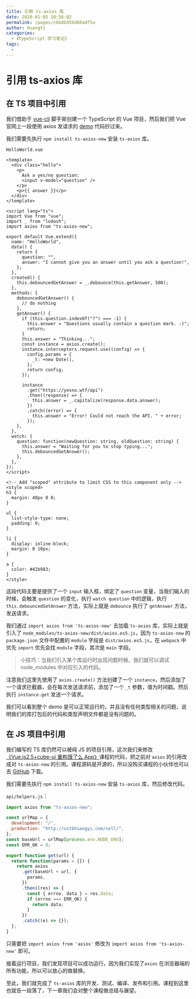 ```yaml
---
title: 引用 ts-axios 库
date: 2020-01-05 10:56:02
permalink: /pages/c6bdbd5bd60adf5a
author: HuangYi
categories:
  - 《TypeScript 学习笔记》
tags:
  -
---
```


# 引用 ts-axios 库

## 在 TS 项目中引用

我们借助于 [vue-cli](https://cli.vuejs.org/) 脚手架创建一个 TypeScript 的 Vue 项目，然后我们把 Vue 官网上一段使用 axios 发请求的 [demo](https://cn.vuejs.org/v2/guide/computed.html#%E4%BE%A6%E5%90%AC%E5%99%A8) 代码抄过来。

我们需要先执行 `npm install ts-axios-new` 安装 `ts-axios` 库。

`HelloWorld.vue`

```vue
<template>
  <div class="hello">
    <p>
      Ask a yes/no question:
      <input v-model="question" />
    </p>
    <p>{{ answer }}</p>
  </div>
</template>

<script lang="ts">
import Vue from "vue";
import _ from "lodash";
import axios from "ts-axios-new";

export default Vue.extend({
  name: "HelloWorld",
  data() {
    return {
      question: "",
      answer: "I cannot give you an answer until you ask a question!",
    };
  },
  created() {
    this.debouncedGetAnswer = _.debounce(this.getAnswer, 500);
  },
  methods: {
    debouncedGetAnswer() {
      // do nothing
    },
    getAnswer() {
      if (this.question.indexOf("?") === -1) {
        this.answer = "Questions usually contain a question mark. -)";
        return;
      }
      this.answer = "Thinking...";
      const instance = axios.create();
      instance.interceptors.request.use((config) => {
        config.params = {
          _t: +new Date(),
        };
        return config;
      });

      instance
        .get("https://yesno.wtf/api")
        .then((response) => {
          this.answer = _.capitalize(response.data.answer);
        })
        .catch((error) => {
          this.answer = "Error! Could not reach the API. " + error;
        });
    },
  },
  watch: {
    question: function(newQuestion: string, oldQuestion: string) {
      this.answer = "Waiting for you to stop typing...";
      this.debouncedGetAnswer();
    },
  },
});
</script>

<!-- Add "scoped" attribute to limit CSS to this component only -->
<style scoped>
h3 {
  margin: 40px 0 0;
}

ul {
  list-style-type: none;
  padding: 0;
}

li {
  display: inline-block;
  margin: 0 10px;
}

a {
  color: #42b983;
}
</style>
```

这段代码主要是提供了一个 `input` 输入框，绑定了 `question` 变量，当我们输入的时候，会触发 `question` 的变化，执行 `watch question` 中的逻辑，执行 `this.debouncedGetAnswer` 方法，实际上就是 `debounce` 执行了 `getAnswer` 方法，发送请求。

我们通过 `import axios from 'ts-axios-new'` 去加载 `ts-axios` 库，实际上就是引入了 `node_modules/ts-axios-new/dist/axios.es5.js`，因为 `ts-axios-new` 的 `package.json` 文件中配置的 `module` 字段是 `dist/axios.es5.js`，在 `webpack` 中优先 `import` 优先会找 `module` 字段，其次是 `main` 字段。

> 小技巧：当我们引入某个库运行时出现问题时候，我们就可以调试 node_modules 中对应引入的代码。

注意我们这里先使用了 `axios.create()` 方法创建了一个 `instance`，然后添加了一个请求拦截器，会在每次发送请求前，添加了一个 `_t` 参数，值为时间戳。然后执行 `instance.get` 发送一个请求。

我们可以看到整个 demo 是可以正常运行的，并且没有任何类型相关的问题，说明我们的库打包后的代码和类型声明文件都是没有问题的。

## 在 JS 项目中引用

我们编写的 TS 库仍然可以被纯 JS 的项目引用，这次我们来修改[《Vue.js2.5+cube-ui 重构饿了么 App》](https://coding.imooc.com/class/74.html)课程的代码，把之前对 `axios` 的引用改成对 `ts-axios-new` 的引用。课程源码是开源的，所以没购买课程的小伙伴也可以去 [GitHub](https://github.com/ustbhuangyi/vue-sell) 下载。

我们需要先执行 `npm install ts-axios-new` 安装 `ts-axios` 库，然后修改代码。

`api/helpers.js`：

```javascript
import axios from "ts-axios-new";

const urlMap = {
  development: "/",
  production: "http://ustbhuangyi.com/sell/",
};
const baseUrl = urlMap[process.env.NODE_ENV];
const ERR_OK = 0;

export function get(url) {
  return function(params = {}) {
    return axios
      .get(baseUrl + url, {
        params,
      })
      .then((res) => {
        const { errno, data } = res.data;
        if (errno === ERR_OK) {
          return data;
        }
      })
      .catch((e) => {});
  };
}
```

只需要把 `import axios from 'axios'` 修改为 `import axios from 'ts-axios-new'` 即可。

接着运行项目，我们发现项目可以成功运行，因为我们实现了`axios` 在浏览器端的所有功能，所以可以放心的做替换。

至此，我们就完成了 `ts-axios` 库的开发、测试、编译、发布和引用。课程到这里也就告一段落了，下一章我们会对整个课程做总结与展望。

